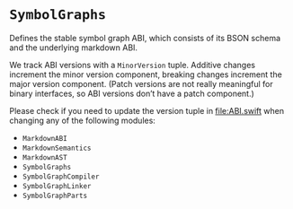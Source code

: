 # ``SymbolGraphs``

Defines the stable symbol graph ABI, which consists of its BSON schema and the underlying markdown ABI.

We track ABI versions with a ``MinorVersion`` tuple. Additive changes increment the minor version component, breaking changes increment the major version component. (Patch versions are not really meaningful for binary interfaces, so ABI versions don’t have a patch component.)

Please check if you need to update the version tuple in <file:ABI.swift> when changing any of the following modules:

-   ``MarkdownABI``
-   ``MarkdownSemantics``
-   ``MarkdownAST``
-   ``SymbolGraphs``
-   ``SymbolGraphCompiler``
-   ``SymbolGraphLinker``
-   ``SymbolGraphParts``

